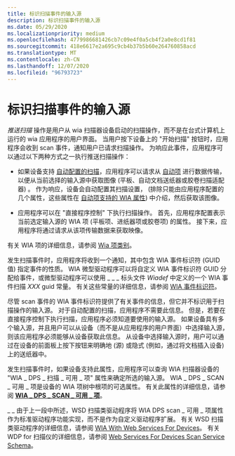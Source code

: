 ```yaml
---
title: 标识扫描事件的输入源
description: 标识扫描事件的输入源
ms.date: 05/29/2020
ms.localizationpriority: medium
ms.openlocfilehash: 4779986681426cb7c09e4f0a5cb4f2a0e8cd1f81
ms.sourcegitcommit: 418e6617e2a695c9cb4b37b5b60e264760858acd
ms.translationtype: MT
ms.contentlocale: zh-CN
ms.lasthandoff: 12/07/2020
ms.locfileid: "96793723"
---
```

# <a name="identifying-the-input-source-for-a-scan-event"></a>标识扫描事件的输入源

*推送扫描* 操作是用户从 wia 扫描器设备启动的扫描操作，而不是在台式计算机上运行的 wia 应用程序的用户界面。 当用户按下设备上的 "开始扫描" 按钮时，应用程序会收到 scan 事件，通知用户已请求扫描操作。 为响应此事件，应用程序可以通过以下两种方式之一执行推送扫描操作：

- 如果设备支持 [自动配置的扫描](auto-configured-scanning.md)，应用程序可以请求从 [自动项](auto-item.md) 进行数据传输，以便从当前选择的输入源中获取图像 (平板、自动文档送纸器或胶卷扫描适配器) 。 作为响应，设备会自动配置其扫描设置， (排除只能由应用程序配置的几个属性，这些属性在 [自动项支持的 WIA 属性](wia-properties-supported-by-an-auto-item.md)) 中介绍，然后获取该图像。

- 应用程序可以在 "直接程序控制" 下执行扫描操作。 首先，应用程序配置表示当前选定输入源的 WIA 项 (平板项、进纸器项或胶卷项) 的属性。 接下来，应用程序将通过请求从该项传输数据来获取映像。

有关 WIA 项的详细信息，请参阅 [Wia 项类别](wia-item-categories.md)。

发生扫描事件时，应用程序将收到一个通知，其中包含 WIA 事件标识符 (GUID 值) 指定事件的性质。 WIA 微型驱动程序可以将自定义 WIA 事件标识符 GUID 分配给事件，或微型驱动程序可以使用 \_ \_ \_ 标头文件 *Wiadef* 中定义的一个 WIA 事件扫描 *XXX* guid 常量。 有关这些常量的详细信息，请参阅 [WIA 事件标识符](/windows/win32/wia/-wia-wia-event-identifiers)。

尽管 scan 事件的 WIA 事件标识符提供了有关事件的信息，但它并不标识用于扫描操作的输入源。 对于自动配置的扫描，应用程序不需要此信息。 但是，若要在直接程序控制下执行扫描，应用程序必须知道要使用的输入源。 如果设备具有多个输入源，并且用户可以从设备（而不是从应用程序的用户界面）中选择输入源，则该应用程序必须能够从设备获取此信息。 从设备中选择输入源时，用户可以通过在设备的前面板上按下按钮来明确地 (源) 或隐式 (例如，通过将文档插入设备) 上的送纸器中。

发生扫描事件时，如果设备支持此属性，应用程序可以查询 WIA 扫描器设备的 "WIA \_ DPS \_ 扫描 \_ 可用 \_ 项" 属性来确定所选的输入源。 WIA \_ DPS \_ SCAN \_ 可用 \_ 项是设备的 WIA 项树中根项的可选属性。 有关此属性的详细信息，请参阅 [**WIA \_ DPS \_ SCAN \_ 可用 \_ 项**](./wia-dps-scan-available-item.md)。

\_ \_ 由于上一段中所述，WSD 扫描类驱动程序将 WIA DPS scan \_ 可用 \_ 项属性作为标准驱动程序功能实现，而不是作为自定义驱动程序扩展。 有关 WSD 扫描类驱动程序的详细信息，请参阅 [WIA With Web Services For Devices](wia-with-web-services-for-devices.md)。 有关 WDP for 扫描仪的详细信息，请参阅 [Web Services For Devices Scan Service Schema](./scan-service--ws-scan--schema.md)。
